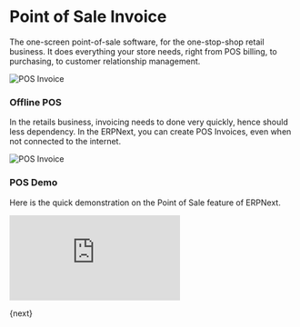 # Point of Sale Invoice

The one-screen point-of-sale software, for the one-stop-shop retail business. It does everything your store needs, right from POS billing,
to purchasing, to customer relationship management.

<img class="screenshot" alt="POS Invoice" src="{{docs_base_url}}/assets/img/accounts/retail-hero.jpg">

### Offline POS

In the retails business, invoicing needs to done very quickly, hence should less dependency. In the ERPNext, you can create POS Invoices, even when not connected to the internet.

<img class="screenshot" alt="POS Invoice" src="{{docs_base_url}}/assets/img/accounts/invoice.jpg">

### POS Demo

Here is the quick demonstration on the Point of Sale feature of ERPNext.

<div class="embed-container">
    <iframe src="https://www.youtube.com/embed/4WkelWkbP_c" frameborder="0" allow="autoplay; encrypted-media" allowfullscreen></iframe>
</div>

{next}
